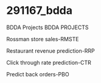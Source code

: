 # 291167_bdda
BDDA Projects
BDDA PROJECTS

Rossman store sales-RMSTE

Restaurant revenue prediction-RRP

Click through rate prediction-CTR

Predict back orders-PBO
